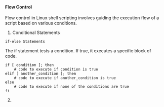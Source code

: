 #### Flow Control

Flow control in Linux shell scripting involves guiding the execution flow of a script based on various conditions.

1. Conditional Statements
```
if-else Statements
```
The if statement tests a condition. If true, it executes a specific block of code.


```
if [ condition ]; then
    # code to execute if condition is true
elif [ another_condition ]; then
    # code to execute if another_condition is true
else
    # code to execute if none of the conditions are true
fi
```



2. 